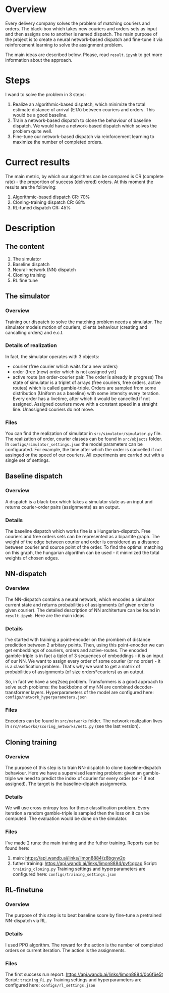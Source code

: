 # Overview
Every delivery company solves the problem of matching couriers and orders. The black-box which takes new couriers and orders sets as input and then assigns one to another is named dispatch. The main purpose of the project is to create a neural network-based dispatch and fine-tune it via reinforcement learning to solve the assignment problem.

The main ideas are described below. Please, read `result.ipynb` to get more information about the approach.

# Steps
I wand to solve the problem in 3 steps:
1. Realize an algorithmic-based dispatch, which minimize the total estimate distance of arrival (ETA) between couriers and orders. This would be a good baseline.
2. Train a network-based dispatch to clone the behaviour of baseline dispatch. We would have a network-based dispatch which solves the problem quite well.
3. Fine-tune our network-based dispatch via reinforcement learning to maximize the number of completed orders.

# Currect results
The main metric, by which our algorithms can be compared is CR (complete rate) - the proportion of success (delivered) orders. At this moment the results are the following:
1. Algorithmic-based dispatch CR: 70%
2. Cloning-training dispatch CR: 68%
3. RL-tuned dispatch CR: 45%

# Description

## The content
1. The simulator
2. Baseline dispatch
3. Neural-network (NN) dispatch
4. Cloning training
5. RL fine tune


## The simulator
### Overview
Training our dispatch to solve the matching problem needs a simulator. The simulator models motion of couriers, clients behaviour (creating and cancalling orders) and e.c.t.

### Details of realization
In fact, the simulator operates with 3 objects: 
- courier (free courier which waits for a new orders)
- order (free (new) order which is not assigned yet)
- active route (an order-courier pair. The order is already in progress)
The state of simulator is a triplet of arrays (free couriers, free orders, active routes) which is called gamble-triple.
Orders are sampled from some distribution (Uniform as a baseline) with some intensity every iteration. Every order has a livetime, after which it would be cancelled if not assigned.
Assigned couriers move with a constant speed in a straight line. Unassigned couriers do not move.

### Files
You can find the realization of simulator in `src/simulator/simulator.py` file.
The realization of order, courier classes can be found in `src/objects` folder.
In `configs/simulator_settings.json` the model parameters can be configurated. For example, the time after which the order is cancelled if not assinged or the speed of our couriers. All experiments are carried out with a single set of settings.

## Baseline dispatch
### Overview
A dispatch is a black-box which takes a simulator state as an input and returns courier-order pairs (assignments) as an output.

### Details
The baseline dispatch which works fine is a Hungarian-dispatch. Free couriers and free orders sets can be represented as a bipartite graph. The weight of the edge between courier and order is considered as a distance between courier and source point of the order. To find the optimal matching on this graph, the hungarian algorithm can be used - it minimized the total weights of chosen edges.

## NN-dispatch
### Overview
The NN-dispatch contains a neural network, which encodes a simulator current state and returns probabilities of assignments (of given order to given courier). 
The detailed description of NN architerture can be found in `result.ipynb`. Here are the main ideas.

### Details
I've started with training a point-encoder on the prombem of distance prediction between 2 arbitary points.
Then, using this point-enocder we can get embeddings of couriers, orders and active-routes.
The encoded gamble-triple is in fact a tiplet of 3 sequences of embeddings - it is an input of our NN.
We want to assign every order of some courier (or no order) - it is a classification problem. That's why we want to get a matrix of probabilities of assignments (of size orders*couriers) as an output.

So, in fact we have a seq2seq problem. Transformers is a good approach to solve such problems: the backbobne of my NN are combined decoder-transformer layers.
Hyperparameters of the model are configured here: `configs/network_hyperparameters.json`

### Files
Encoders can be found in `src/networks` folder. The network realization lives in `src/networks/scoring_networks/net1.py` (see the last version).

## Cloning training
### Overview
The purpose of this step is to train NN-dispatch to clone baseline-dispatch behaviour.
Here we have a supervised learning problem: given an gamble-triple we need to predict the index of courier for every order (or -1 if not assigned). The target is the baseline-dipatch assignments. 

### Details
We will use cross entropy loss for these classification problem. 
Every iteration a random gamble-triple is sampled then the loss on it can be computed. The evaluation would be done on the simulator.

### Files
I've made 2 runs: the main training and the futher training.
Reports can be found here:
1. main: https://api.wandb.ai/links/limon8884/z8bgvw2o
2. futher training: https://api.wandb.ai/links/limon8884/pvfcqcap
Script: `training_cloning.py`
Training settings and hyperparameters are configured here: `configs/training_settings.json`

## RL-finetune
### Overview
The purpose of this step is to beat baseline score by fine-tune a pretrained NN-dispatch via RL.

### Details
I used PPO algorithm. The reward for the action is the number of completed orders on current iteration. The action is the assignments.

### Files
The first success run report: https://api.wandb.ai/links/limon8884/0o6f6e5t
Script: `training_RL.py`
Training settings and hyperparameters are configured here: `configs/rl_settings.json`
